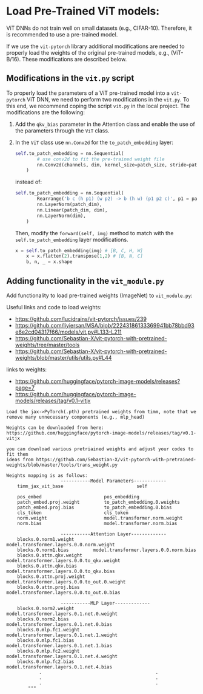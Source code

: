 # Load Pre-Trained ViT models:

ViT DNNs do not train well on small datasets (e.g., CIFAR-10). Therefore, it is recommended to use a pre-trained model.
<!-- ## Adding Functionality to Load Pre-trained Models -->
If we use the `vit-pytorch` library additional modifications are needed to properly load the weights of the original pre-trained models, e.g., (ViT-B/16). These modifications are described below.


## Modifications in the `vit.py` script
To properly load the parameters of a ViT pre-trained model into a `vit-pytorch` ViT DNN, we need to perform two modifications in the `vit.py`.
To this end, we recommend coping the script `vit.py` in the local project. The modifications are the following:

1. Add the `qkv_bias` parameter in the Attention class and enable the use of the parameters through the `ViT` class.
2. In the `ViT` class use `nn.Conv2d` for the `to_patch_embedding` layer:

    ```python
    self.to_patch_embedding = nn.Sequential(
            # use conv2d to fit the pre-trained weight file
            nn.Conv2d(channels, dim, kernel_size=patch_size, stride=patch_size)
        )
    ```
    instead of:

    ```python
    self.to_patch_embedding = nn.Sequential(
            Rearrange('b c (h p1) (w p2) -> b (h w) (p1 p2 c)', p1 = patch_height, p2 = patch_width),
            nn.LayerNorm(patch_dim),
            nn.Linear(patch_dim, dim),
            nn.LayerNorm(dim),
        )
    ```

    Then, modify the `forward(self, img)` method to match with the `self.to_patch_embedding` layer modifications.
    ```python
    x = self.to_patch_embedding(img) # [B, C, H, W]
        x = x.flatten(2).transpose(1,2) # [B, N, C]
        b, n, _ = x.shape
    ```


## Adding functionality in the `vit_module.py`

Add functionality to load pre-trained weights (ImageNet) to `vit_module.py`:

Useful links and code to load weights:
- https://github.com/lucidrains/vit-pytorch/issues/239
- https://github.com/liyiersan/MSA/blob/22243186133369941bb78bbd93e6e2cd04317f66/models/vit.py#L133-L211
- https://github.com/Sebastian-X/vit-pytorch-with-pretrained-weights/tree/master/tools
- https://github.com/Sebastian-X/vit-pytorch-with-pretrained-weights/blob/master/utils/utils.py#L44

links to weights:
- https://github.com/huggingface/pytorch-image-models/releases?page=7
- https://github.com/huggingface/pytorch-image-models/releases/tag/v0.1-vitjx

```
Load the jax->PyTorch(.pth) pretrained weights from timm, note that we remove many unnecessary components (e.g., mlp_head) 
        
Weights can be downloaded from here: https://github.com/huggingface/pytorch-image-models/releases/tag/v0.1-vitjx
    
you can download various pretriained weights and adjust your codes to fit them
ideas from https://github.com/Sebastian-X/vit-pytorch-with-pretrained-weights/blob/master/tools/trans_weight.py

Weights mapping is as follows:
                    -----------Model Parameters------------
    timm_jax_vit_base                           self

    pos_embed                       pos_embedding
    patch_embed.proj.weight         to_patch_embedding.0.weights
    patch_embed.proj.bias           to_patch_embedding.0.bias
    cls_token                       cls_token
    norm.weight                     model.transformer.norm.weight
    norm.bias                       model.transformer.norm.bias

                    -----------Attention Layer-------------
    blocks.0.norm1.weight       model.transformer.layers.0.0.norm.weight
    blocks.0.norm1.bias         model.transformer.layers.0.0.norm.bias
    blocks.0.attn.qkv.weight    model.transformer.layers.0.0.to_qkv.weight
    blocks.0.attn.qkv.bias      model.transformer.layers.0.0.to_qkv.bias
    blocks.0.attn.proj.weight   model.transformer.layers.0.0.to_out.0.weight
    blocks.0.attn.proj.bias     model.transformer.layers.0.0.to_out.0.bias

                    -----------MLP Layer-------------
    blocks.0.norm2.weight       model.transformer.layers.0.1.net.0.weight
    blocks.0.norm2.bias         model.transformer.layers.0.1.net.0.bias
    blocks.0.mlp.fc1.weight     model.transformer.layers.0.1.net.1.weight
    blocks.0.mlp.fc1.bias       model.transformer.layers.0.1.net.1.bias
    blocks.0.mlp.fc2.weight     model.transformer.layers.0.1.net.4.weight
    blocks.0.mlp.fc2.bias       model.transformer.layers.0.1.net.4.bias
            .                                          .
            .                                          .
            .                                          .
        """
```

